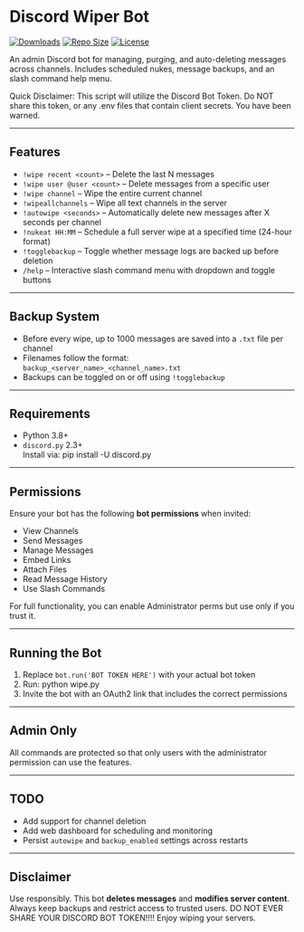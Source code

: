 # Discord Wiper Bot

[![Downloads](https://img.shields.io/github/downloads/JohnnKim/discordwiper/total.svg)](https://github.com/JohnnKim/discordwiper/releases)
[![Repo Size](https://img.shields.io/github/repo-size/JohnnKim/discordwiper.svg)](https://github.com/JohnnKim/discordwiper)
[![License](https://img.shields.io/github/license/JohnnKim/discordwiper.svg)](LICENSE)

An admin Discord bot for managing, purging, and auto-deleting messages across channels. Includes scheduled nukes, message backups, and an slash command help menu.

Quick Disclaimer:
This script will utilize the Discord Bot Token. Do NOT share this token, or any .env files that contain client secrets. 
You have been warned.

---

## Features

- `!wipe recent <count>` – Delete the last N messages
- `!wipe user @user <count>` – Delete messages from a specific user
- `!wipe channel` – Wipe the entire current channel
- `!wipeallchannels` – Wipe all text channels in the server
- `!autowipe <seconds>` – Automatically delete new messages after X seconds per channel
- `!nukeat HH:MM` – Schedule a full server wipe at a specified time (24-hour format)
- `!togglebackup` – Toggle whether message logs are backed up before deletion
- `/help` – Interactive slash command menu with dropdown and toggle buttons

---

## Backup System

- Before every wipe, up to 1000 messages are saved into a `.txt` file per channel
- Filenames follow the format:  
  `backup_<server_name>_<channel_name>.txt`
- Backups can be toggled on or off using `!togglebackup`

---

## Requirements

- Python 3.8+
- `discord.py` 2.3+  
  Install via:
    pip install -U discord.py


---

## Permissions

Ensure your bot has the following **bot permissions** when invited:

- View Channels  
- Send Messages  
- Manage Messages  
- Embed Links  
- Attach Files  
- Read Message History  
- Use Slash Commands  

For full functionality, you can enable Administrator perms but use only if you trust it.

---

## Running the Bot

1. Replace `bot.run('BOT TOKEN HERE')` with your actual bot token
2. Run: python wipe.py
3. Invite the bot with an OAuth2 link that includes the correct permissions

---

## Admin Only

All commands are protected so that only users with the administrator permission can use the features.

---

## TODO

- Add support for channel deletion
- Add web dashboard for scheduling and monitoring
- Persist `autowipe` and `backup_enabled` settings across restarts

---

## Disclaimer

Use responsibly. This bot **deletes messages** and **modifies server content**. Always keep backups and restrict access to trusted users.
DO NOT EVER SHARE YOUR DISCORD BOT TOKEN!!!!
Enjoy wiping your servers.
